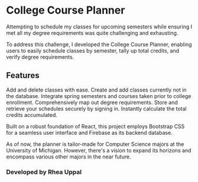 # College Course Planner

Attempting to schedule my classes for upcoming semesters while ensuring I met all my degree requirements was quite challenging and exhausting. 


To address this challenge, I developed the College Course Planner, enabling users to easily schedule classes by semester, tally up total credits, and verify degree requirements.

## Features

Add and delete classes with ease.
Create and add classes currently not in the database.
Integrate spring semesters and courses taken prior to college enrollment.
Comprehensively map out degree requirements.
Store and retrieve your schedules securely by signing in.
Instantly calculate the total credits accumulated.

Built on a robust foundation of React, this project employs Bootstrap CSS for a seamless user interface and Firebase as its backend database.

As of now, the planner is tailor-made for Computer Science majors at the University of Michigan. However, there's a vision to expand its horizons and encompass various other majors in the near future.

### Developed by Rhea Uppal
